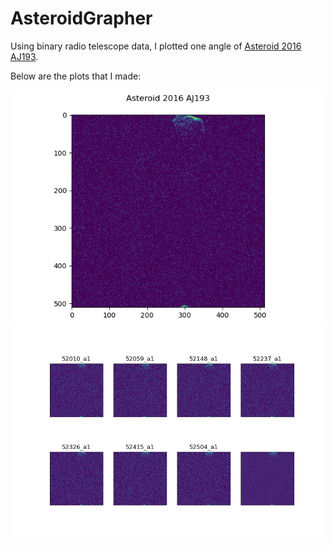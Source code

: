 # AsteroidGrapher
Using binary radio telescope data, I plotted one angle of [Asteroid 2016 AJ193](https://www.jpl.nasa.gov/images/radar-reveals-the-surface-of-asteroid-2016-aj193).

Below are the plots that I made:

![Final image](summed_plot.png)
![7 different images plus the final](all_plots.png)
